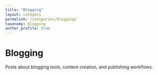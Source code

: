 ```yaml
---
title: "Blogging"  
layout: category
permalink: /categories/blogging/
taxonomy: blogging
author_profile: true
---
```


# Blogging

Posts about blogging tools, content creation, and publishing workflows.